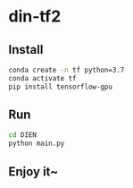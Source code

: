 # din-tf2

## Install
```bash
conda create -n tf python=3.7
conda activate tf
pip install tensorflow-gpu
```

## Run
```bash
cd DIEN
python main.py
```

## Enjoy it~

